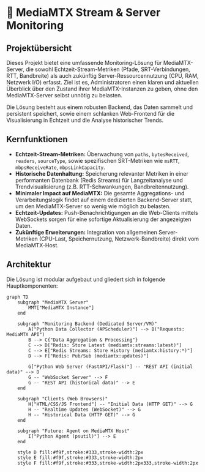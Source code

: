 # 📡 MediaMTX Stream & Server Monitoring

## Projektübersicht

Dieses Projekt bietet eine umfassende Monitoring-Lösung für MediaMTX-Server, die sowohl Echtzeit-Stream-Metriken (Pfade, SRT-Verbindungen, RTT, Bandbreite) als auch zukünftig Server-Ressourcennutzung (CPU, RAM, Netzwerk I/O) erfasst. Ziel ist es, Administratoren einen klaren und aktuellen Überblick über den Zustand ihrer MediaMTX-Instanzen zu geben, ohne den MediaMTX-Server selbst unnötig zu belasten.

Die Lösung besteht aus einem robusten Backend, das Daten sammelt und persistent speichert, sowie einem schlanken Web-Frontend für die Visualisierung in Echtzeit und die Analyse historischer Trends.

## Kernfunktionen

* **Echtzeit-Stream-Metriken:** Überwachung von `paths`, `bytesReceived`, `readers`, `sourceType`, sowie spezifischen SRT-Metriken wie `msRTT`, `mbpsReceiveRate`, `mbpsLinkCapacity`.
* **Historische Datenhaltung:** Speicherung relevanter Metriken in einer performanten Datenbank (Redis Streams) für Langzeitanalyse und Trendvisualisierung (z.B. RTT-Schwankungen, Bandbreitennutzung).
* **Minimaler Impact auf MediaMTX:** Die gesamte Aggregations- und Verarbeitungslogik findet auf einem dedizierten Backend-Server statt, um den MediaMTX-Server so wenig wie möglich zu belasten.
* **Echtzeit-Updates:** Push-Benachrichtigungen an die Web-Clients mittels WebSockets sorgen für eine sofortige Aktualisierung der angezeigten Daten.
* **Zukünftige Erweiterungen:** Integration von allgemeinen Server-Metriken (CPU-Last, Speichernutzung, Netzwerk-Bandbreite) direkt vom MediaMTX-Host.

## Architektur

Die Lösung ist modular aufgebaut und gliedert sich in folgende Hauptkomponenten:

```mermaid
graph TD
    subgraph "MediaMTX Server"
        MMT["MediaMTX Instance"]
    end

    subgraph "Monitoring Backend (Dedicated Server/VM)"
        A["Python Data Collector (APScheduler)"] --> B("Requests: MediaMTX API")
        B --> C{"Data Aggregation & Processing"}
        C --> D["Redis: Store Latest (mediamtx:streams:latest)"]
        C --> E["Redis Streams: Store History (mediamtx:history:*)"]
        D --> F["Redis: Pub/Sub (mediamtx:updates)"]

        G["Python Web Server (FastAPI/Flask)"] -- "REST API (initial data)" --> D
        G -- "WebSocket Server" --> F
        G -- "REST API (historical data)" --> E
    end

    subgraph "Clients (Web Browsers)"
        H["HTML/CSS/JS Frontend"] -- "Initial Data (HTTP GET)" --> G
        H -- "Realtime Updates (WebSocket)" --> G
        H -- "Historical Data (HTTP GET)" --> G
    end

    subgraph "Future: Agent on MediaMTX Host"
        I["Python Agent (psutil)"] --> E
    end

    style D fill:#f9f,stroke:#333,stroke-width:2px
    style E fill:#f9f,stroke:#333,stroke-width:2px
    style F fill:#f9f,stroke:#333,stroke-width:2px333,stroke-width:2px
```
